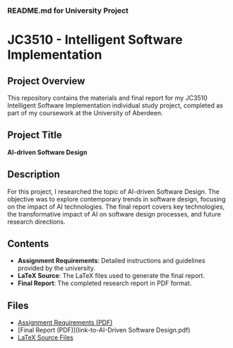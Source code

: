 ### README.md for University Project

# JC3510 - Intelligent Software Implementation

## Project Overview

This repository contains the materials and final report for my JC3510 Intelligent Software Implementation individual study project, completed as part of my coursework at the University of Aberdeen.

## Project Title

**AI-driven Software Design**

## Description

For this project, I researched the topic of AI-driven Software Design. The objective was to explore contemporary trends in software design, focusing on the impact of AI technologies. The final report covers key technologies, the transformative impact of AI on software design processes, and future research directions.

## Contents

- **Assignment Requirements**: Detailed instructions and guidelines provided by the university.
- **LaTeX Source**: The LaTeX files used to generate the final report.
- **Final Report**: The completed research report in PDF format.

## Files

- [Assignment Requirements (PDF)](link-to-JC3510_Individual_Assignment.pdf)
- [Final Report (PDF)](link-to-AI-Driven Software Design.pdf)
- [LaTeX Source Files](link-to-latex-source-files)


